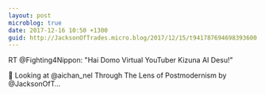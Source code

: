 ```yaml
---
layout: post
microblog: true
date: 2017-12-16 10:50 +1300
guid: http://JacksonOfTrades.micro.blog/2017/12/15/t941787694698393600.html
---
```

RT @Fighting4Nippon: "Hai Domo Virtual YouTuber Kizuna AI Desu!"

🐰 Looking at @aichan_nel Through The Lens of Postmodernism by @JacksonOfT…
